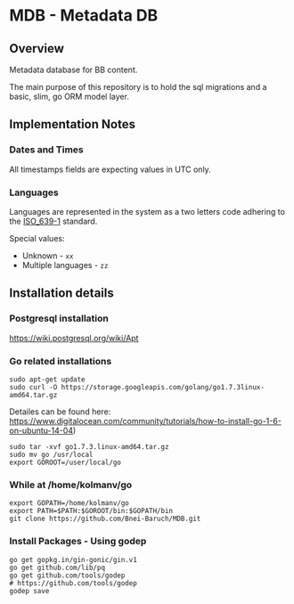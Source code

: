 # MDB - Metadata DB

## Overview

Metadata database for BB content.

The main purpose of this repository is to hold the sql migrations and a basic, slim, go ORM model layer.


## Implementation Notes

### Dates and Times
All timestamps fields are expecting values in UTC only.


### Languages
Languages are represented in the system as a two letters code adhering to the [ISO_639-1](https://en.wikipedia.org/wiki/ISO_639-1) standard.

Special values:

* Unknown - `xx` 
* Multiple languages - `zz` 

## Installation details

### Postgresql installation

https://wiki.postgresql.org/wiki/Apt

### Go related installations

```shell
sudo apt-get update
sudo curl -O https://storage.googleapis.com/golang/go1.7.3linux-amd64.tar.gz
```

Detailes can be found here: https://www.digitalocean.com/community/tutorials/how-to-install-go-1-6-on-ubuntu-14-04)

```shell
sudo tar -xvf go1.7.3.linux-amd64.tar.gz
sudo mv go /usr/local
export GOROOT=/user/local/go
```

### While at /home/kolmanv/go

```shell
export GOPATH=/home/kolmanv/go
export PATH=$PATH:$GOROOT/bin:$GOPATH/bin
git clone https://github.com/Bnei-Baruch/MDB.git
```

### Install Packages - Using godep
```shell
go get gopkg.in/gin-gonic/gin.v1
go get github.com/lib/pq
go get github.com/tools/godep
# https://github.com/tools/godep
godep save
```
